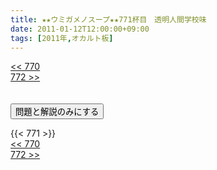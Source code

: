 ```yaml
---
title: ★★ウミガメノスープ★★771杯目　透明人間学校味
date: 2011-01-12T12:00:00+09:00
tags: [2011年,オカルト板]
---
```

<div class="th_left"><a href="../770"><< 770</a></div>
<div class="th_right"><a href="../772">772 >></a></div>
<br><br>
<script src="../../js/cupsoup.js"></script>
<form>
<input type="button" value="問題と解説のみにする" onClick="toggleCupsoup()">
</form>
{{< 771 >}}
<div class="th_left"><a href="../770"><< 770</a></div>
<div class="th_right"><a href="../772">772 >></a></div>